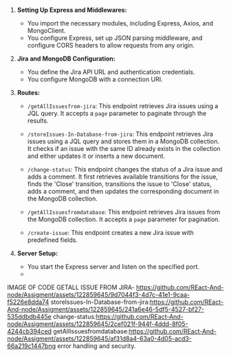 
1. **Setting Up Express and Middlewares:**
   - You import the necessary modules, including Express, Axios, and MongoClient.
   - You configure Express, set up JSON parsing middleware, and configure CORS headers to allow requests from any origin.

2. **Jira and MongoDB Configuration:**
   - You define the Jira API URL and authentication credentials.
   - You configure MongoDB with a connection URI.

3. **Routes:**
   - `/getAllIssuesfrom-jira`: This endpoint retrieves Jira issues using a JQL query. It accepts a `page` parameter to paginate through the results.

   - `/storeIssues-In-Database-from-jira`: This endpoint retrieves Jira issues using a JQL query and stores them in a MongoDB collection. It checks if an issue with the same ID already exists in the collection and either updates it or inserts a new document.

   - `/change-status`: This endpoint changes the status of a Jira issue and adds a comment. It first retrieves available transitions for the issue, finds the 'Close' transition, transitions the issue to 'Close' status, adds a comment, and then updates the corresponding document in the MongoDB collection.

   - `/getAllIssuesfromdatabase`: This endpoint retrieves Jira issues from the MongoDB collection. It accepts a `page` parameter for pagination.

   - `/create-issue`: This endpoint creates a new Jira issue with predefined fields.

4. **Server Setup:**
   - You start the Express server and listen on the specified port.
   - 
IMAGE OF CODE
GETALL ISSUE FROM JIRA-  https://github.com/REact-And-node/Assigment/assets/122859645/9d7044f3-4d7c-41e1-9caa-f5226e8dda74 
storeIssues-In-Database-from-jira:https://github.com/REact-And-node/Assigment/assets/122859645/241a6e46-5df5-4527-bf27-535ddbdb445e 
change-status:https://github.com/REact-And-node/Assigment/assets/122859645/2cef021f-944f-4ddd-8f05-4244cb394ced 
getAllIssuesfromdatabase:https://github.com/REact-And-node/Assigment/assets/122859645/af31d8a4-63a0-4d05-acd3-66a219c1447bng error handling and security.
